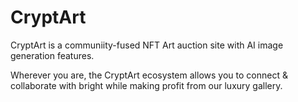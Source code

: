 # CryptArt

CryptArt is a communiity-fused NFT Art auction site with AI image generation features.

Wherever you are, the CryptArt ecosystem allows you to connect & collaborate with bright while making profit from our luxury gallery.

